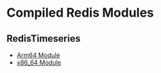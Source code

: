 # Compiled Redis Modules

## RedisTimeseries

- [Arm64 Module](RedisTimeseries/macos-arm64v8-release)
- [x86_64 Module](RedisTimeseries/macos-x86_64-release)
